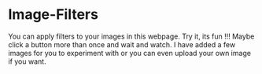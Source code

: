 # Image-Filters
You can apply filters to your images in this webpage. Try it, its fun !!!
Maybe click a button more than once and wait and watch.
I have added a few images for you to experiment with or you can even upload your own image if you want.
